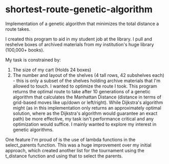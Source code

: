 # shortest-route-genetic-algorithm
Implementation of a genetic algorithm that minimizes the total distance a route takes. 

I created this program to aid in my student job at the library. I pull and reshelve boxes of archived materials from my institution's huge library (100,000+ books).

My task is constrained by:
  1. The size of my cart (Holds 24 boxes)
  2. The number and layout of the shelves (4 tall rows, 42 subshelves each) - this is only a subset of the shelves holding archive materials that I'm allowed to touch.
I wanted to optimize the route I took.
This program returns the optimal route to take after 10 generations of a genetic algorithm that calculates the Manhattan Distance (distance in terms of grid-based moves like up/down or left/right).
While Dijkstra's algorithm might (as in this implementation only returns an approximately optimal solution, where as the Dijkstra's algorithm would guarantee an exact path) be more effective, my task isn't performance critical and any optimization would suffice. I mainly wanted to explore my interest in genetic algorithms.

One feature I'm proud of is the use of lambda functions in the select_parents function. This was a huge improvement over my initial approach, which created another list for the tournament using the t_distance function and using that to select the parents.


